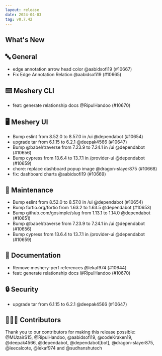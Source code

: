 ```yaml
---
layout: release
date: 2024-04-03
tag: v0.7.42
---
```


## What's New
## 🔤 General
- edge annotation arrow head color @aabidsofi19 (#10667)
- Fix Edge Annotation Relation @aabidsofi19 (#10665)

## ⌨️ Meshery CLI

- feat: generate relationship docs @RipulHandoo (#10670)

## 🖥 Meshery UI

- Bump eslint from 8.52.0 to 8.57.0 in /ui @dependabot (#10654)
- upgrade tar from 6.1.15 to 6.2.1 @deepak4566 (#10647)
- Bump @babel/traverse from 7.23.9 to 7.24.1 in /ui @dependabot (#10656)
- Bump cypress from 13.6.4 to 13.7.1 in /provider-ui @dependabot (#10659)
- chore: replace dashboard popup image @dragon-slayer875 (#10668)
- fix: dashboard charts @aabidsofi19 (#10669)

## 🧰 Maintenance

- Bump eslint from 8.52.0 to 8.57.0 in /ui @dependabot (#10654)
- Bump fortio.org/fortio from 1.63.2 to 1.63.5 @dependabot (#10653)
- Bump github.com/gosimple/slug from 1.13.1 to 1.14.0 @dependabot (#10651)
- Bump @babel/traverse from 7.23.9 to 7.24.1 in /ui @dependabot (#10656)
- Bump cypress from 13.6.4 to 13.7.1 in /provider-ui @dependabot (#10659)

## 📖 Documentation

- Remove meshery-perf references @lekaf974 (#10644)
- feat: generate relationship docs @RipulHandoo (#10670)

## 🔒 Security

- upgrade tar from 6.1.15 to 6.2.1 @deepak4566 (#10647)

## 👨🏽‍💻 Contributors

Thank you to our contributors for making this release possible:
@MUzairS15, @RipulHandoo, @aabidsofi19, @codeKraken19, @deepak4566, @dependabot, @dependabot[bot], @dragon-slayer875, @leecalcote, @lekaf974 and @sudhanshutech
